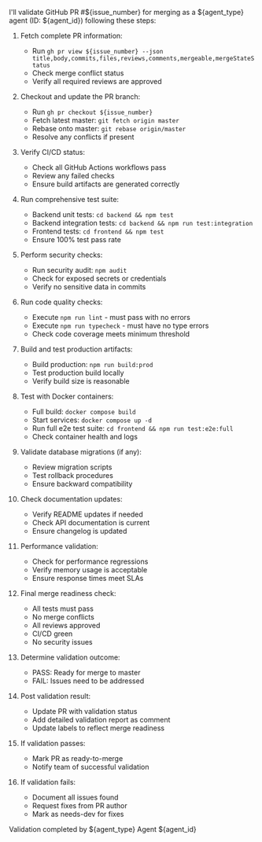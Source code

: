 I'll validate GitHub PR #${issue_number} for merging as a ${agent_type} agent (ID: ${agent_id}) following these steps:

1. Fetch complete PR information:
   - Run `gh pr view ${issue_number} --json title,body,commits,files,reviews,comments,mergeable,mergeStateStatus`
   - Check merge conflict status
   - Verify all required reviews are approved

2. Checkout and update the PR branch:
   - Run `gh pr checkout ${issue_number}`
   - Fetch latest master: `git fetch origin master`
   - Rebase onto master: `git rebase origin/master`
   - Resolve any conflicts if present

3. Verify CI/CD status:
   - Check all GitHub Actions workflows pass
   - Review any failed checks
   - Ensure build artifacts are generated correctly

4. Run comprehensive test suite:
   - Backend unit tests: `cd backend && npm test`
   - Backend integration tests: `cd backend && npm run test:integration`
   - Frontend tests: `cd frontend && npm test`
   - Ensure 100% test pass rate

5. Perform security checks:
   - Run security audit: `npm audit`
   - Check for exposed secrets or credentials
   - Verify no sensitive data in commits

6. Run code quality checks:
   - Execute `npm run lint` - must pass with no errors
   - Execute `npm run typecheck` - must have no type errors
   - Check code coverage meets minimum threshold

7. Build and test production artifacts:
   - Build production: `npm run build:prod`
   - Test production build locally
   - Verify build size is reasonable

8. Test with Docker containers:
   - Full build: `docker compose build`
   - Start services: `docker compose up -d`
   - Run full e2e test suite: `cd frontend && npm run test:e2e:full`
   - Check container health and logs

9. Validate database migrations (if any):
   - Review migration scripts
   - Test rollback procedures
   - Ensure backward compatibility

10. Check documentation updates:
    - Verify README updates if needed
    - Check API documentation is current
    - Ensure changelog is updated

11. Performance validation:
    - Check for performance regressions
    - Verify memory usage is acceptable
    - Ensure response times meet SLAs

12. Final merge readiness check:
    - All tests must pass
    - No merge conflicts
    - All reviews approved
    - CI/CD green
    - No security issues

13. Determine validation outcome:
    - PASS: Ready for merge to master
    - FAIL: Issues need to be addressed

14. Post validation result:
    - Update PR with validation status
    - Add detailed validation report as comment
    - Update labels to reflect merge readiness

15. If validation passes:
    - Mark PR as ready-to-merge
    - Notify team of successful validation

16. If validation fails:
    - Document all issues found
    - Request fixes from PR author
    - Mark as needs-dev for fixes

Validation completed by ${agent_type} Agent ${agent_id}